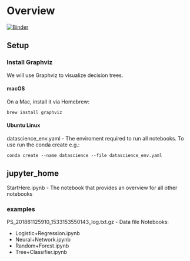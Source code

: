 # Overview

[![Binder](http://mybinder.org/badge.svg)](https://mybinder.org/v2/gh/dcos-labs/data-science/master?filepath=jupyter_home%2FStartHere.ipynb)

## Setup

### Install Graphviz

We will use Graphviz to visualize decision trees.

#### macOS

On a Mac, install it via Homebrew:

```
brew install graphviz
```

#### Ubuntu Linux

datascience_env.yaml - The enviroment required to run all notebooks.
To use run the conda create e.g.:
```
conda create --name datascience --file datascience_env.yaml
```
## jupyter_home

StartHere.ipynb - The notebook that provides an overview for all other notebooks

### examples
PS_201881125910_1533153550143_log.txt.gz - Data file
Notebooks:
- Logistic+Regression.ipynb
- Neural+Network.ipynb
- Random+Forest.ipynb
- Tree+Classifier.ipynb
